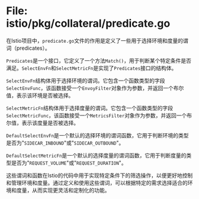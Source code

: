 # File: istio/pkg/collateral/predicate.go

在Istio项目中，`predicate.go`文件的作用是定义了一些用于选择环境和度量的谓词（predicates）。

`Predicates`是一个接口，它定义了一个方法`Match()`，用于判断某个特定条件是否满足。`SelectEnvFn`和`SelectMetricFn`是实现了`Predicates`接口的结构体。

`SelectEnvFn`结构体用于选择环境的谓词。它包含一个函数类型的字段`SelectEnvFunc`，该函数接受一个`EnvoyFilter`对象作为参数，并返回一个布尔值，表示该环境是否被选择。

`SelectMetricFn`结构体用于选择度量的谓词。它包含一个函数类型的字段`SelectMetricFunc`，该函数接受一个`MetricsFilter`对象作为参数，并返回一个布尔值，表示该度量是否被选择。

`DefaultSelectEnvFn`是一个默认的选择环境的谓词函数，它用于判断环境的类型是否为"`SIDECAR_INBOUND`"或"`SIDECAR_OUTBOUND`"。

`DefaultSelectMetricFn`是一个默认的选择度量的谓词函数，它用于判断度量的类型是否为"`REQUEST_VOLUME`"或"`REQUEST_DURATION`"。

这些谓词和函数在Istio的代码中用于实现特定条件下的筛选操作，以便更好地控制和管理环境和度量。通过定义和使用这些谓词，可以根据特定的需求选择适合的环境和度量，从而实现更灵活和定制化的功能。

